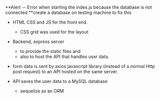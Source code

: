 **Alert -- Error when starting the index.js because the database is not connected
   **create a database on testing machine to fix this

* HTML CSS and JS for the front end.
    * CSS grid was used for the layout 
* Backend, express server 
    * to provide the static files and 
    * also to host the API that handles user data.  

* form data is sent by axios javascript library (instead of a normal Http post request) to an API hosted on the same server. 
* API saves the user data to a MySQL database
    * sequelize as an ORM
